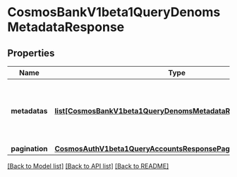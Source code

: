 # CosmosBankV1beta1QueryDenomsMetadataResponse

## Properties
Name | Type | Description | Notes
------------ | ------------- | ------------- | -------------
**metadatas** | [**list[CosmosBankV1beta1QueryDenomsMetadataResponseMetadatas]**](CosmosBankV1beta1QueryDenomsMetadataResponseMetadatas.md) | metadata provides the client information for all the registered tokens. | [optional] 
**pagination** | [**CosmosAuthV1beta1QueryAccountsResponsePagination**](CosmosAuthV1beta1QueryAccountsResponsePagination.md) |  | [optional] 

[[Back to Model list]](../README.md#documentation-for-models) [[Back to API list]](../README.md#documentation-for-api-endpoints) [[Back to README]](../README.md)

